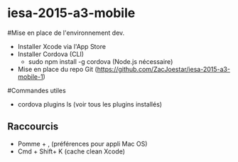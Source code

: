 # iesa-2015-a3-mobile

#Mise en place de l'environnement dev.

- Installer Xcode via l'App Store
- Installer Cordova (CLI)
	- sudo npm install -g cordova (Node.js nécessaire)
- Mise en place du repo Git (https://github.com/ZacJoestar/iesa-2015-a3-mobile-1)

#Commandes utiles
- cordova plugins ls (voir tous les plugins installés)

## Raccourcis
- Pomme + , (préférences pour appli Mac OS)
- Cmd + Shift+ K (cache clean Xcode)
